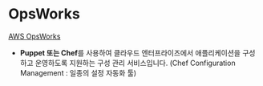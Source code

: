 # OpsWorks

[AWS OpsWorks](https://docs.aws.amazon.com/ko_kr/opsworks/latest/userguide/welcome.html)

- **Puppet 또는 Chef**를 사용하여 클라우드 엔터프라이즈에서 애플리케이션을 구성하고 운영하도록 지원하는 구성 관리 서비스입니다. (Chef Configuration Management : 일종의 설정 자동화 툴)